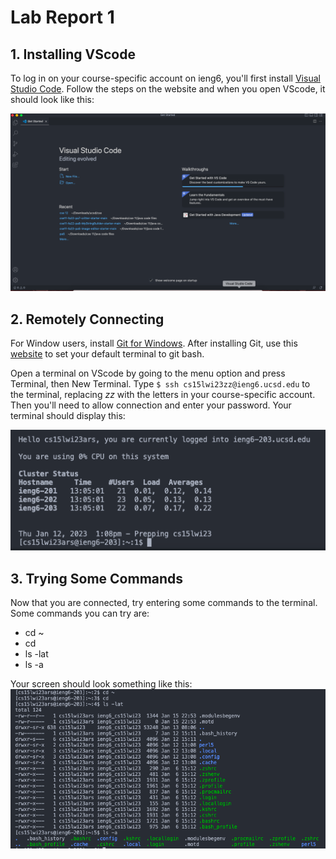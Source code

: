 # Lab Report 1

## 1. Installing VScode
To log in on your course-specific account on ieng6, you'll first install [Visual Studio Code](https://code.visualstudio.com/). Follow the steps on the website and when you open VScode, it should look like this: 

![Image](VScode.png)

## 2. Remotely Connecting
For Window users, install [Git for Windows](https://gitforwindows.org/). After installing Git, use this [website](https://stackoverflow.com/a/50527994) to set your default terminal to git bash.

Open a terminal on VScode by going to the menu option and press Terminal, then New Terminal.
Type `$ ssh cs15lwi23zz@ieng6.ucsd.edu` to the terminal, replacing *zz* with the letters in your course-specific account. Then you'll need to allow connection and enter your password. Your terminal should display this: 

![Image](https://github.com/kellylaaa/cse15l-lab-reports/blob/4bf1273d17db8396434721190438462a59fd89a3/remote%20connecting.png)

## 3. Trying Some Commands
Now that you are connected, try entering some commands to the terminal. Some commands you can try are:
* cd ~
* cd
* ls -lat
* ls -a 

Your screen should look something like this: 
![Image](https://github.com/kellylaaa/cse15l-lab-reports/blob/18b17324d55e6f9242131b3bcac20367989eb56c/commands.png)

